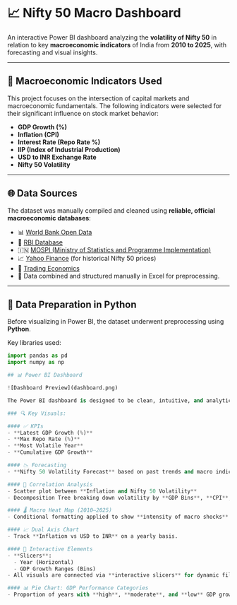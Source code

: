 # 📈 Nifty 50 Macro Dashboard

An interactive Power BI dashboard analyzing the **volatility of Nifty 50** in relation to key **macroeconomic indicators** of India from **2010 to 2025**, with forecasting and visual insights.

---

## 🧮 Macroeconomic Indicators Used

This project focuses on the intersection of capital markets and macroeconomic fundamentals. The following indicators were selected for their significant influence on stock market behavior:

- **GDP Growth (%)**
- **Inflation (CPI)**
- **Interest Rate (Repo Rate %)**
- **IIP (Index of Industrial Production)**
- **USD to INR Exchange Rate**
- **Nifty 50 Volatility**

---

## 🌐 Data Sources

The dataset was manually compiled and cleaned using **reliable, official macroeconomic databases**:

- 📊 [World Bank Open Data](https://data.worldbank.org/)
- 🏦 [RBI Database](https://dbie.rbi.org.in/)
- 🇮🇳 [MOSPI (Ministry of Statistics and Programme Implementation)](https://mospi.gov.in/)
- 📈 [Yahoo Finance](https://finance.yahoo.com/) (for historical Nifty 50 prices)
- 🧾 [Trading Economics](https://tradingeconomics.com/)
- 📁 Data combined and structured manually in Excel for preprocessing.

---

## 🐍 Data Preparation in Python

Before visualizing in Power BI, the dataset underwent preprocessing using **Python**.

Key libraries used:

```python
import pandas as pd
import numpy as np

## 📊 Power BI Dashboard

![Dashboard Preview](dashboard.png)

The Power BI dashboard is designed to be clean, intuitive, and analytically rich.

### 🔍 Key Visuals:

#### ✅ KPIs
- **Latest GDP Growth (%)**
- **Max Repo Rate (%)**
- **Most Volatile Year**
- **Cumulative GDP Growth**

#### 📉 Forecasting
- **Nifty 50 Volatility Forecast** based on past trends and macro indicators.

#### 🧠 Correlation Analysis
- Scatter plot between **Inflation and Nifty 50 Volatility**
- Decomposition Tree breaking down volatility by **GDP Bins**, **CPI**, and **Repo Rate**

#### 🌡️ Macro Heat Map (2010–2025)
- Conditional formatting applied to show **intensity of macro shocks** over time.

#### 📈 Dual Axis Chart
- Track **Inflation vs USD to INR** on a yearly basis.

#### 🧩 Interactive Elements
- **Slicers**:
  - Year (Horizontal)
  - GDP Growth Ranges (Bins)
- All visuals are connected via **interactive slicers** for dynamic filtering.

#### 📊 Pie Chart: GDP Performance Categories
- Proportion of years with **high**, **moderate**, and **low** GDP growth rates.
